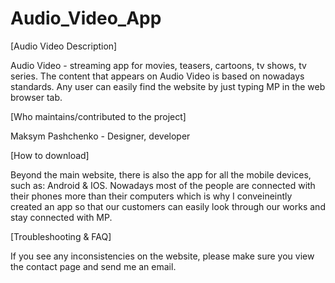 # Audio_Video_App

[Audio Video Description]

Audio Video - streaming app for movies, teasers, cartoons, tv shows, tv series.
The content that appears on Audio Video is based on nowadays standards.
Any user can easily find the website by just typing MP in the web browser tab.

[Who maintains/contributed to the project]

Maksym Pashchenko - Designer, developer

[How to download] 

Beyond the main website, there is also the app for all the mobile devices, such as: Android & IOS. 
Nowadays most of the people are connected with their phones more than their computers which is why I conveineintly created an app so that our customers can easily look through our works and stay connected with MP.

[Troubleshooting & FAQ] 

If you see any inconsistencies on the website, please make sure you view the contact page and send me an email.
